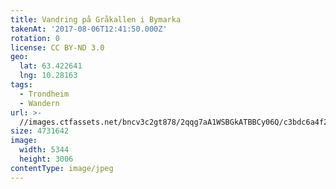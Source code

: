 ```yaml
---
title: Vandring på Gråkallen i Bymarka
takenAt: '2017-08-06T12:41:50.000Z'
rotation: 0
license: CC BY-ND 3.0
geo:
  lat: 63.422641
  lng: 10.28163
tags:
  - Trondheim
  - Wandern
url: >-
  //images.ctfassets.net/bncv3c2gt878/2qqg7aA1WSBGkATBBCy06Q/c3bdc6a4f293f177c878aeaf73776b10/vandring-p-grkallen-i-bymarka_36011181410_o
size: 4731642
image:
  width: 5344
  height: 3006
contentType: image/jpeg
---
```


